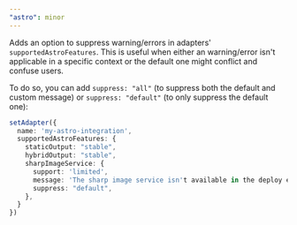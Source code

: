 ```yaml
---
"astro": minor
---
```


Adds an option to suppress warning/errors in adapters' `supportedAstroFeatures`. This is useful when either an warning/error isn't applicable in a specific context or the default one might conflict and confuse users. 

To do so, you can add `suppress: "all"` (to suppress both the default and custom message) or `suppress: "default"` (to only suppress the default one):
```ts
setAdapter({
  name: 'my-astro-integration',
  supportedAstroFeatures: {
    staticOutput: "stable",
    hybridOutput: "stable",
    sharpImageService: {
      support: 'limited',
      message: 'The sharp image service isn't available in the deploy environment, but will be used by prerendered pages on build.',
      suppress: "default",
    },
  }
})
```
